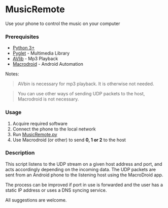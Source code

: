 # MusicRemote
Use your phone to control the music on your computer

### Prerequisites
* [Python 3+](https://www.python.org/downloads/)
* [Pyglet](https://bitbucket.org/pyglet/pyglet/wiki/Download) - Multimedia Library
* [AVlib](https://avbin.github.io/AVbin/Download.html) - Mp3 Playback
* [Macrodroid](https://play.google.com/store/apps/details?id=com.arlosoft.macrodroid) - Android Automation

Notes:
> AVbin is necessary for mp3 playback. It is otherwise not needed.

> You can use other ways of sending UDP packets to the host,
>Macrodroid is not necessary.

### Usage
1. Acquire required software
2. Connect the phone to the local network
3. Run [MusicRemote.py](/MusicRemote.py)
4. Use Macrodroid (or other) to send **0, 1 or 2** to the host

### Description
This script listens to the UDP stream on a given
host address and port, and acts accordingly depending
on the incoming data.
The UDP packets are sent from an Android phone
to the listening host using the MacroDroid app.

The process can be improved if port in use is
forwarded and the user has a static IP address
or uses a DNS syncing service.

All suggestions are welcome.
